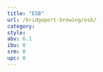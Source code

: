 ```yaml
---
title: "ESB"
url: /bridgeport-brewing/esb/
category: 
style: 
abv: 6.1
ibu: 0
srm: 0
upc: 0
---
```


